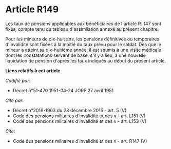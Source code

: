 # Article R149

Les taux de pensions applicables aux bénéficiaires de l'article R. 147 sont fixés, compte tenu du tableau d'assimilation
annexé au présent chapitre.

Pour les mineurs de dix-huit ans, les pensions définitives ou temporaires d'invalidité sont fixées à la moitié du taux prévu
pour le soldat. Dès que le mineur a atteint sa dix-huitième année, il est soumis à une visite médicale dont les constatations
servent de base, s'il y a lieu, à une nouvelle liquidation de pension d'après les taux indiqués au début du présent article.

**Liens relatifs à cet article**

_Codifié par_:

  - Décret n°51-470 1951-04-24 JORF 27 avril 1951

_Cité par_:

  - Décret n°2016-1903 du 28 décembre 2016 - art. 5 (V)
  - Code des pensions militaires d'invalidité et des v - art. L151 (V)
  - Code des pensions militaires d'invalidité et des v - art. L153 (V)

_Cite_:

  - Code des pensions militaires d'invalidité et des v - art. R147 (V)

